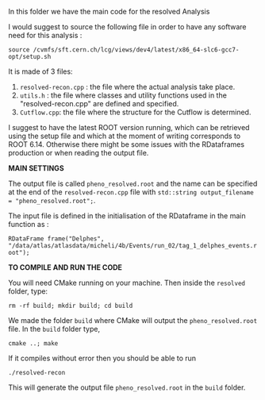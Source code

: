 In this folder we have the main code for the resolved Analysis

I would suggest to source the following file in order to have any software need for this analysis :

```source /cvmfs/sft.cern.ch/lcg/views/dev4/latest/x86_64-slc6-gcc7-opt/setup.sh```

It is made of 3 files:
1) ```resolved-recon.cpp``` : the file where the actual analysis take place.
2) ```utils.h``` : the file where classes and utility functions used in the "resolved-recon.cpp" are defined and specified.
3) ```Cutflow.cpp```: the file where the structure for the Cutflow is determined.


I suggest to have the latest ROOT version running, which can be retrieved using the setup file and which at the moment of writing corresponds to ROOT 6.14. Otherwise there might be some issues  with the RDataframes production or when reading the output file.

**MAIN SETTINGS**

The output file is called ```pheno_resolved.root``` and the name can be specified at the end of the ```resolved-recon.cpp``` file with ```std::string output_filename = "pheno_resolved.root";```.

The input file is defined in the initialisation of the RDataframe in the main function as :

```RDataFrame frame("Delphes", "/data/atlas/atlasdata/micheli/4b/Events/run_02/tag_1_delphes_events.root");```

**TO COMPILE AND RUN THE CODE**

You will need CMake running on your machine. Then inside the ```resolved``` folder, type:

```
rm -rf build; mkdir build; cd build
```

We made the folder ```build``` where CMake will output the ```pheno_resolved.root``` file. 
In the ```build``` folder type,
```
cmake ..; make
```

If it compiles without error then you should be able to run

```
./resolved-recon
```
This will generate the output file ```pheno_resolved.root``` in the ```build``` folder.


